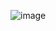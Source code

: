 ![image](https://github.com/ShchadkoAndrii/Terminal/assets/118735059/e6104134-165f-4485-86e3-d28a4e18d7d2)
